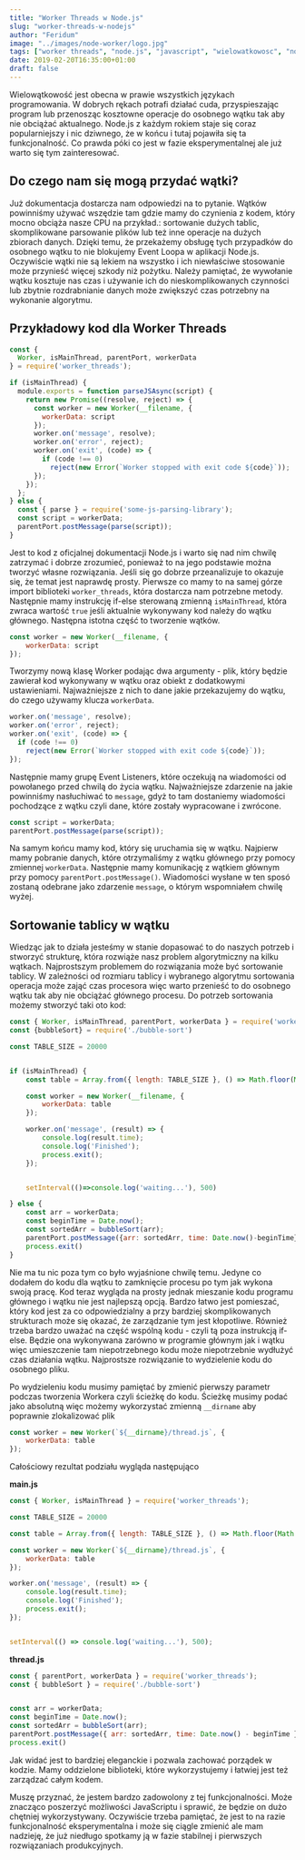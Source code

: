 ```yaml
---
title: "Worker Threads w Node.js"
slug: "worker-threads-w-nodejs"
author: "Feridum"
image: "../images/node-worker/logo.jpg"
tags: ["worker threads", "node.js", "javascript", "wielowatkowosc", "node"]
date: 2019-02-20T16:35:00+01:00
draft: false
---
```


Wielowątkowość jest obecna w prawie wszystkich językach programowania. W dobrych rękach potrafi działać cuda, przyspieszając program lub przenosząc kosztowne operacje do osobnego wątku tak aby nie obciążać aktualnego. Node.js z każdym rokiem staje się coraz popularniejszy i nic dziwnego, że w końcu i tutaj pojawiła się ta funkcjonalność. Co prawda póki co jest w fazie eksperymentalnej ale już warto się tym zainteresować.

<!--more-->

## Do czego nam się mogą przydać wątki?

Już dokumentacja dostarcza nam odpowiedzi na to pytanie. Wątków powinniśmy używać wszędzie tam gdzie mamy do czynienia z kodem, który mocno obciąża nasze CPU na przykład.: sortowanie dużych tablic, skomplikowane parsowanie plików lub też inne operacje na dużych zbiorach danych. Dzięki temu, że przekażemy obsługę tych przypadków do osobnego wątku to nie blokujemy Event Loopa w aplikacji Node.js. Oczywiście wątki nie są lekiem na wszystko i ich niewłaściwe stosowanie może przynieść więcej szkody niż pożytku. Należy pamiętać, że wywołanie wątku kosztuje nas czas i używanie ich do nieskomplikowanych czynności lub zbytnie rozdrabnianie danych może zwiększyć czas potrzebny na wykonanie algorytmu.


## Przykładowy kod dla Worker Threads

```js
const {
  Worker, isMainThread, parentPort, workerData
} = require('worker_threads');

if (isMainThread) {
  module.exports = function parseJSAsync(script) {
    return new Promise((resolve, reject) => {
      const worker = new Worker(__filename, {
        workerData: script
      });
      worker.on('message', resolve);
      worker.on('error', reject);
      worker.on('exit', (code) => {
        if (code !== 0)
          reject(new Error(`Worker stopped with exit code ${code}`));
      });
    });
  };
} else {
  const { parse } = require('some-js-parsing-library');
  const script = workerData;
  parentPort.postMessage(parse(script));
}
```


Jest to kod z oficjalnej dokumentacji Node.js i warto się nad nim chwilę zatrzymać i dobrze zrozumieć, ponieważ to na jego podstawie można tworzyć własne rozwiązania. Jeśli się go dobrze przeanalizuje to okazuje się, że temat jest naprawdę prosty. Pierwsze co mamy to na samej górze import biblioteki `worker_threads`, która dostarcza nam potrzebne metody. Następnie mamy instrukcję if-else sterowaną zmienną `isMainThread`, która zwraca wartość `true` jeśli aktualnie wykonywany kod należy do wątku głównego. Następna istotna część to tworzenie wątków. 

```js
const worker = new Worker(__filename, {
    workerData: script
});
```

Tworzymy nową klasę Worker podając dwa argumenty - plik, który będzie zawierał kod wykonywany w wątku oraz obiekt z dodatkowymi ustawieniami. Najważniejsze z nich to dane jakie przekazujemy do wątku, do czego używamy klucza `workerData`.

```js
worker.on('message', resolve);
worker.on('error', reject);
worker.on('exit', (code) => {
  if (code !== 0)
    reject(new Error(`Worker stopped with exit code ${code}`));
});
```

Następnie mamy grupę Event Listeners, które oczekują na wiadomości od powołanego przed chwilą do życia wątku. Najważniejsze zdarzenie na jakie powinniśmy nasłuchiwać to `message`, gdyż to tam dostaniemy wiadomości pochodzące z wątku czyli dane, które zostały wypracowane i zwrócone. 

```js
const script = workerData;
parentPort.postMessage(parse(script));
```

Na samym końcu mamy kod, który się uruchamia się w wątku. Najpierw mamy pobranie danych, które otrzymaliśmy z wątku głównego przy pomocy zmiennej `workerData`.  Następnie mamy komunikację z wątkiem głównym przy pomocy `parentPort.postMessage()`. Wiadomości wysłane w ten sposó zostaną odebrane jako zdarzenie `message`, o którym wspomniałem chwilę wyżej.


## Sortowanie tablicy w wątku

Wiedząc jak to działa jesteśmy w stanie dopasować to do naszych potrzeb i stworzyć strukturę, która rozwiąże nasz problem algorytmiczny na kilku wątkach. Najprostszym problemem do rozwiązania może być sortowanie tablicy. W zależności od rozmiaru tablicy i wybranego algorytmu sortowania operacja może zająć czas procesora więc warto przenieść to do osobnego wątku tak aby nie obciążać głównego procesu. Do potrzeb sortowania możemy stworzyć taki oto kod: 

```js
const { Worker, isMainThread, parentPort, workerData } = require('worker_threads');
const {bubbleSort} = require('./bubble-sort')

const TABLE_SIZE = 20000


if (isMainThread) {
    const table = Array.from({ length: TABLE_SIZE }, () => Math.floor(Math.random() * TABLE_SIZE * 10));

    const worker = new Worker(__filename, {
        workerData: table
    });

    worker.on('message', (result) => {
        console.log(result.time);
        console.log('Finished');
        process.exit();
    });


    setInterval(()=>console.log('waiting...'), 500)

} else {
    const arr = workerData;
    const beginTime = Date.now();
    const sortedArr = bubbleSort(arr);
    parentPort.postMessage({arr: sortedArr, time: Date.now()-beginTime});
    process.exit()
}
```

Nie ma tu nic poza tym co było wyjaśnione chwilę temu.  Jedyne co dodałem do kodu dla wątku to zamknięcie procesu po tym jak wykona swoją pracę. Kod teraz wygląda na prosty jednak mieszanie kodu programu głównego i wątku nie jest najlepszą opcją. Bardzo łatwo jest pomieszać, który kod jest za co odpowiedzialny a przy bardziej skomplikowanych strukturach może się okazać, że zarządzanie tym jest kłopotliwe. Również trzeba bardzo uważać na część wspólną kodu - czyli tą poza instrukcją if-else. Będzie ona wykonywana zarówno w programie głównym jak i wątku więc umieszczenie tam niepotrzebnego kodu może niepotrzebnie wydłużyć czas działania wątku. Najprostsze rozwiązanie to wydzielenie kodu do osobnego pliku.

Po wydzieleniu kodu musimy pamiętać by zmienić pierwszy parametr podczas tworzenia Workera czyli ścieżkę do kodu. Ścieżkę musimy podać jako absolutną więc możemy wykorzystać zmienną `__dirname` aby poprawnie zlokalizować plik

```js
const worker = new Worker(`${__dirname}/thread.js`, {
    workerData: table
});
```

Całościowy rezultat podziału wygląda następująco 

__main.js__

```js
const { Worker, isMainThread } = require('worker_threads');

const TABLE_SIZE = 20000

const table = Array.from({ length: TABLE_SIZE }, () => Math.floor(Math.random() * TABLE_SIZE * 10));

const worker = new Worker(`${__dirname}/thread.js`, {
    workerData: table
});

worker.on('message', (result) => {
    console.log(result.time);
    console.log('Finished');
    process.exit();
});


setInterval(() => console.log('waiting...'), 500);
```

__thread.js__

```js
const { parentPort, workerData } = require('worker_threads');
const { bubbleSort } = require('./bubble-sort')


const arr = workerData;
const beginTime = Date.now();
const sortedArr = bubbleSort(arr);
parentPort.postMessage({ arr: sortedArr, time: Date.now() - beginTime });
process.exit()
```

Jak widać jest to bardziej eleganckie i pozwala zachować porządek w kodzie. Mamy oddzielone biblioteki, które wykorzystujemy i łatwiej jest też zarządzać całym kodem.

Muszę przyznać, że jestem bardzo zadowolony z tej funkcjonalności. Może znacząco poszerzyć możliwości JavaScriptu i sprawić, że będzie on dużo chętniej wykorzystywany. Oczywiście trzeba pamiętać, że jest to na razie funkcjonalność eksperymentalna i może się ciągle zmienić ale mam nadzieję, że już niedługo spotkamy ją w fazie stabilnej i pierwszych rozwiązaniach produkcyjnych.


